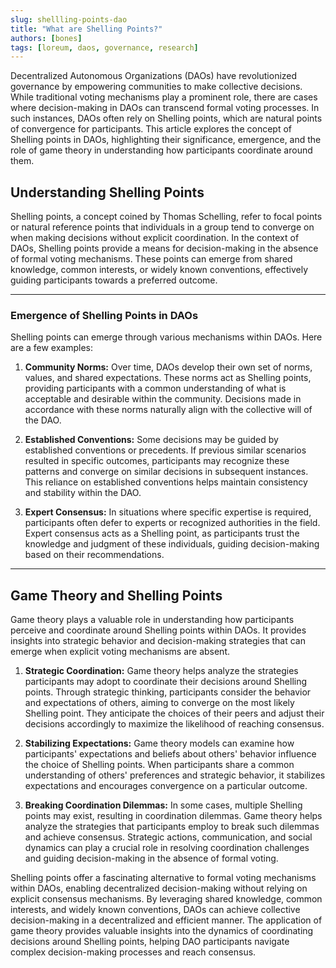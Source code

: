 ```yaml
---
slug: shellling-points-dao
title: "What are Shelling Points?"
authors: [bones]
tags: [loreum, daos, governance, research]
---
```


Decentralized Autonomous Organizations (DAOs) have revolutionized governance by empowering communities to make collective decisions. While traditional voting mechanisms play a prominent role, there are cases where decision-making in DAOs can transcend formal voting processes. In such instances, DAOs often rely on Shelling points, which are natural points of convergence for participants. This article explores the concept of Shelling points in DAOs, highlighting their significance, emergence, and the role of game theory in understanding how participants coordinate around them.
<!-- truncate -->

<h2>Understanding Shelling Points</h2>
Shelling points, a concept coined by Thomas Schelling, refer to focal points or natural reference points that individuals in a group tend to converge on when making decisions without explicit coordination. In the context of DAOs, Shelling points provide a means for decision-making in the absence of formal voting mechanisms. These points can emerge from shared knowledge, common interests, or widely known conventions, effectively guiding participants towards a preferred outcome.

<hr />
<h3>Emergence of Shelling Points in DAOs</h3>
Shelling points can emerge through various mechanisms within DAOs. Here are a few examples:

1. **Community Norms:** Over time, DAOs develop their own set of norms, values, and shared expectations. These norms act as Shelling points, providing participants with a common understanding of what is acceptable and desirable within the community. Decisions made in accordance with these norms naturally align with the collective will of the DAO.

2. **Established Conventions:** Some decisions may be guided by established conventions or precedents. If previous similar scenarios resulted in specific outcomes, participants may recognize these patterns and converge on similar decisions in subsequent instances. This reliance on established conventions helps maintain consistency and stability within the DAO.

3. **Expert Consensus:** In situations where specific expertise is required, participants often defer to experts or recognized authorities in the field. Expert consensus acts as a Shelling point, as participants trust the knowledge and judgment of these individuals, guiding decision-making based on their recommendations.

<hr />
<h2>Game Theory and Shelling Points</h2>
Game theory plays a valuable role in understanding how participants perceive and coordinate around Shelling points within DAOs. It provides insights into strategic behavior and decision-making strategies that can emerge when explicit voting mechanisms are absent.

1. **Strategic Coordination:** Game theory helps analyze the strategies participants may adopt to coordinate their decisions around Shelling points. Through strategic thinking, participants consider the behavior and expectations of others, aiming to converge on the most likely Shelling point. They anticipate the choices of their peers and adjust their decisions accordingly to maximize the likelihood of reaching consensus.

2. **Stabilizing Expectations:** Game theory models can examine how participants' expectations and beliefs about others' behavior influence the choice of Shelling points. When participants share a common understanding of others' preferences and strategic behavior, it stabilizes expectations and encourages convergence on a particular outcome.

3. **Breaking Coordination Dilemmas:** In some cases, multiple Shelling points may exist, resulting in coordination dilemmas. Game theory helps analyze the strategies that participants employ to break such dilemmas and achieve consensus. Strategic actions, communication, and social dynamics can play a crucial role in resolving coordination challenges and guiding decision-making in the absence of formal voting.

Shelling points offer a fascinating alternative to formal voting mechanisms within DAOs, enabling decentralized decision-making without relying on explicit consensus mechanisms. By leveraging shared knowledge, common interests, and widely known conventions, DAOs can achieve collective decision-making in a decentralized and efficient manner. The application of game theory provides valuable insights into the dynamics of coordinating decisions around Shelling points, helping DAO participants navigate complex decision-making processes and reach consensus.